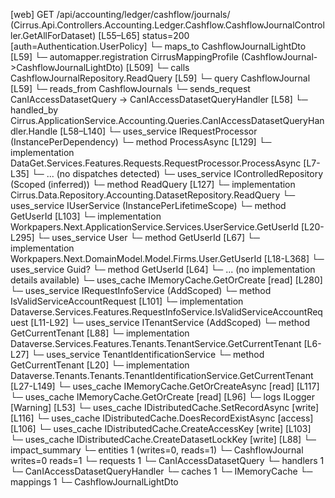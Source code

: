 [web] GET /api/accounting/ledger/cashflow/journals/  (Cirrus.Api.Controllers.Accounting.Ledger.Cashflow.CashflowJournalController.GetAllForDataset)  [L55–L65] status=200 [auth=Authentication.UserPolicy]
  └─ maps_to CashflowJournalLightDto [L59]
    └─ automapper.registration CirrusMappingProfile (CashflowJournal->CashflowJournalLightDto) [L509]
  └─ calls CashflowJournalRepository.ReadQuery [L59]
  └─ query CashflowJournal [L59]
    └─ reads_from CashflowJournals
  └─ sends_request CanIAccessDatasetQuery -> CanIAccessDatasetQueryHandler [L58]
    └─ handled_by Cirrus.ApplicationService.Accounting.Queries.CanIAccessDatasetQueryHandler.Handle [L58–L140]
      └─ uses_service IRequestProcessor (InstancePerDependency)
        └─ method ProcessAsync [L129]
          └─ implementation DataGet.Services.Features.Requests.RequestProcessor.ProcessAsync [L7-L35]
            └─ ... (no dispatches detected)
      └─ uses_service IControlledRepository<Dataset> (Scoped (inferred))
        └─ method ReadQuery [L127]
          └─ implementation Cirrus.Data.Repository.Accounting.DatasetRepository.ReadQuery
      └─ uses_service IUserService (InstancePerLifetimeScope)
        └─ method GetUserId [L103]
          └─ implementation Workpapers.Next.ApplicationService.Services.UserService.GetUserId [L20-L295]
            └─ uses_service User
              └─ method GetUserId [L67]
                └─ implementation Workpapers.Next.DomainModel.Model.Firms.User.GetUserId [L18-L368]
            └─ uses_service Guid?
              └─ method GetUserId [L64]
                └─ ... (no implementation details available)
            └─ uses_cache IMemoryCache.GetOrCreate [read] [L280]
      └─ uses_service IRequestInfoService (AddScoped)
        └─ method IsValidServiceAccountRequest [L101]
          └─ implementation Dataverse.Services.Features.RequestInfoService.IsValidServiceAccountRequest [L11-L92]
      └─ uses_service ITenantService (AddScoped)
        └─ method GetCurrentTenant [L88]
          └─ implementation Dataverse.Services.Features.Tenants.TenantService.GetCurrentTenant [L6-L27]
            └─ uses_service TenantIdentificationService
              └─ method GetCurrentTenant [L20]
                └─ implementation Dataverse.Tenants.Tenants.TenantIdentificationService.GetCurrentTenant [L27-L149]
                  └─ uses_cache IMemoryCache.GetOrCreateAsync [read] [L117]
                  └─ uses_cache IMemoryCache.GetOrCreate [read] [L96]
                  └─ logs ILogger<ITenantIdentificationService> [Warning] [L53]
      └─ uses_cache IDistributedCache.SetRecordAsync [write] [L116]
      └─ uses_cache IDistributedCache.DoesRecordExistAsync [access] [L106]
      └─ uses_cache IDistributedCache.CreateAccessKey [write] [L103]
      └─ uses_cache IDistributedCache.CreateDatasetLockKey [write] [L88]
  └─ impact_summary
    └─ entities 1 (writes=0, reads=1)
      └─ CashflowJournal writes=0 reads=1
    └─ requests 1
      └─ CanIAccessDatasetQuery
    └─ handlers 1
      └─ CanIAccessDatasetQueryHandler
    └─ caches 1
      └─ IMemoryCache
    └─ mappings 1
      └─ CashflowJournalLightDto


